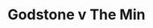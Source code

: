 ---
year: "1990"
serialNumber: "0118" 
game: "Godstone"
title: "Godstone v The Min"
gameLocation: "Godstone"
gameDate: "/1990"
shortReport: ""
result: ""

resultType: ""
type: "game"
---